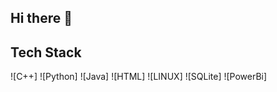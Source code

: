 ## Hi there 👋

<!--
**rtakanor/rtakanor** is a ✨ _special_ ✨ repository because its `README.md` (this file) appears on your GitHub profile.

Here are some ideas to get you started:

- 🔭 CS Majorat Texas State University -- Graduating in 2026.
- 🌱 Currently doing research in Artificial Intelligence, NLP and Machine learning.
- 👯 Enlglish and Spanish Native Speaker
- 🤔 I’m passionate about sports, personal growth and coding!
-->
## Tech Stack
![C++]
![Python]
![Java]
![HTML]
![LINUX]
![SQLite]
![PowerBi]
